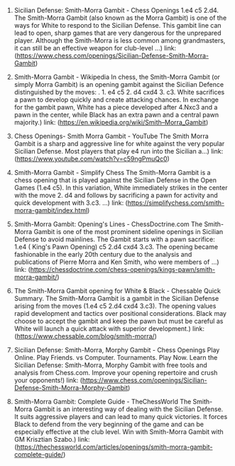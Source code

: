 ---
---
1. Sicilian Defense: Smith-Morra Gambit - Chess Openings
1.e4 c5 2.d4. The Smith-Morra Gambit (also known as the Morra Gambit) is one of the ways for White to respond to the Sicilian Defense. This gambit line can lead to open, sharp games that are very dangerous for the unprepared player. Although the Smith-Morra is less common among grandmasters, it can still be an effective weapon for club-level ...)
link: (https://www.chess.com/openings/Sicilian-Defense-Smith-Morra-Gambit)


2. Smith-Morra Gambit - Wikipedia
In chess, the Smith-Morra Gambit (or simply Morra Gambit) is an opening gambit against the Sicilian Defence distinguished by the moves: . 1. e4 c5 2. d4 cxd4 3. c3. White sacrifices a pawn to develop quickly and create attacking chances. In exchange for the gambit pawn, White has a piece developed after 4.Nxc3 and a pawn in the center, while Black has an extra pawn and a central pawn majority.)
link: (https://en.wikipedia.org/wiki/Smith–Morra_Gambit)


3. Chess Openings- Smith Morra Gambit - YouTube
The Smith Morra Gambit is a sharp and aggressive line for white against the very popular Sicilian Defense. Most players that play e4 run into the Sicilian a...)
link: (https://www.youtube.com/watch?v=c59ngPmuQc0)


4. Smith-Morra Gambit - Simplify Chess
The Smith-Morra Gambit is a chess opening that is played against the Sicilian Defense in the Open Games (1.e4 c5). In this variation, White immediately strikes in the center with the move 2. d4 and follows by sacrificing a pawn for activity and quick development with 3.c3. ...)
link: (https://simplifychess.com/smith-morra-gambit/index.html)


5. Smith-Morra Gambit: Opening's Lines - ChessDoctrine.com
The Smith-Morra Gambit is one of the most prominent sideline openings in Sicilian Defense to avoid mainlines. The Gambit starts with a pawn sacrifice: 1.e4 ( King's Pawn Opening) c5 2.d4 cxd4 3.c3. The opening became fashionable in the early 20th century due to the analysis and publications of Pierre Morra and Ken Smith, who were members of ...)
link: (https://chessdoctrine.com/chess-openings/kings-pawn/smith-morra-gambit/)


6. The Smith-Morra Gambit opening for White & Black - Chessable
Quick Summary. The Smith-Morra Gambit is a gambit in the Sicilian Defense arising from the moves (1.e4 c5 2.d4 cxd4 3.c3). The opening values rapid development and tactics over positional considerations. Black may choose to accept the gambit and keep the pawn but must be careful as White will launch a quick attack with superior development.)
link: (https://www.chessable.com/blog/smith-morra/)


7. Sicilian Defense: Smith-Morra, Morphy Gambit - Chess Openings
Play Online. Play Friends. vs Computer. Tournaments. Play Now. Learn the Sicilian Defense: Smith-Morra, Morphy Gambit with free tools and analysis from Chess.com. Improve your opening repertoire and crush your opponents!)
link: (https://www.chess.com/openings/Sicilian-Defense-Smith-Morra-Morphy-Gambit)


8. Smith-Morra Gambit: Complete Guide - TheChessWorld
The Smith-Morra Gambit is an interesting way of dealing with the Sicilian Defense. It suits aggressive players and can lead to many quick victories. It forces Black to defend from the very beginning of the game and can be especially effective at the club level. Win with Smith-Morra Gambit with GM Krisztian Szabo.)
link: (https://thechessworld.com/articles/openings/smith-morra-gambit-complete-guide/)


